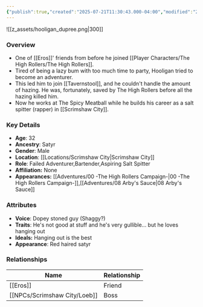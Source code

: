```yaml
---
{"publish":true,"created":"2025-07-21T11:30:43.000-04:00","modified":"2025-09-29T09:38:57.713-04:00","published":"2025-09-29T09:38:57.713-04:00","cssclasses":"","Age":"32","Ancestry":["Satyr"],"Gender":"Male","Location":["[[Locations/Scrimshaw City]]"],"Role":["Failed Adventurer","Bartender","Aspiring Salt Spitter"],"Affiliation":["None"],"Appearances":["[[00 -The High Rollers Campaign-]]","[[08 Arby's Sauce|08 Arby's Sauce]]"]}
---
```



![[z_assets/hooligan_dupree.png|300]]

### Overview
- One of [[Eros]]' friends from before he joined [[Player Characters/The High Rollers/The High Rollers]].
- Tired of being a lazy bum with too much time to party, Hooligan tried to become an adventurer.
- This led him to join [[Tavernstool]], and he couldn't handle the amount of hazing. He was, fortunately, saved by The High Rollers before all the hazing killed him.
- Now he works at The Spicy Meatball while he builds his career as a salt spitter (rapper) in [[Scrimshaw City]].

### Key Details
- **Age**: 32
- **Ancestry**: Satyr
- **Gender**: Male
- **Location**: [[Locations/Scrimshaw City\|Scrimshaw City]]
- **Role**: Failed Adventurer,Bartender,Aspiring Salt Spitter
- **Affiliation:** None
- **Appearances:** [[Adventures/00 -The High Rollers Campaign-\|00 -The High Rollers Campaign-]],[[Adventures/08 Arby's Sauce\|08 Arby's Sauce]]

### Attributes
- **Voice**: Dopey stoned guy (Shaggy?)
- **Traits**: He's not good at stuff and he's very gullible... but he loves hanging out
- **Ideals:** Hanging out is the best
- **Appearance**: Red haired satyr

### Relationships

| Name     | Relationship |
| -------- | ------------ |
| [[Eros]] | Friend       |
| [[NPCs/Scrimshaw City/Loeb]] | Boss         |
